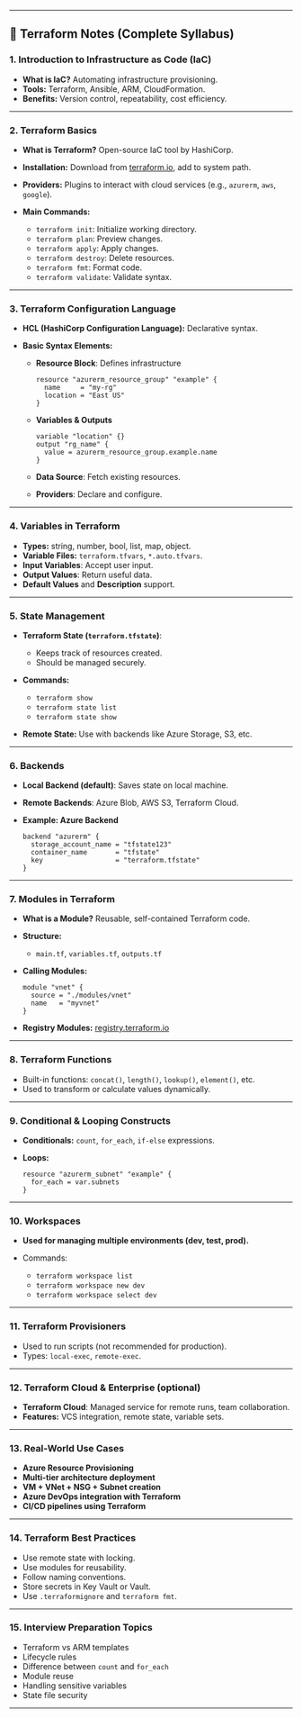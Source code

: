 
---

## 📘 **Terraform Notes (Complete Syllabus)**

### **1. Introduction to Infrastructure as Code (IaC)**

* **What is IaC?** Automating infrastructure provisioning.
* **Tools:** Terraform, Ansible, ARM, CloudFormation.
* **Benefits:** Version control, repeatability, cost efficiency.

---

### **2. Terraform Basics**

* **What is Terraform?** Open-source IaC tool by HashiCorp.
* **Installation:** Download from [terraform.io](https://www.terraform.io), add to system path.
* **Providers:** Plugins to interact with cloud services (e.g., `azurerm`, `aws`, `google`).
* **Main Commands:**

  * `terraform init`: Initialize working directory.
  * `terraform plan`: Preview changes.
  * `terraform apply`: Apply changes.
  * `terraform destroy`: Delete resources.
  * `terraform fmt`: Format code.
  * `terraform validate`: Validate syntax.

---

### **3. Terraform Configuration Language**

* **HCL (HashiCorp Configuration Language):** Declarative syntax.
* **Basic Syntax Elements:**

  * **Resource Block**: Defines infrastructure

    ```hcl
    resource "azurerm_resource_group" "example" {
      name     = "my-rg"
      location = "East US"
    }
    ```
  * **Variables & Outputs**

    ```hcl
    variable "location" {}
    output "rg_name" {
      value = azurerm_resource_group.example.name
    }
    ```
  * **Data Source**: Fetch existing resources.
  * **Providers**: Declare and configure.

---

### **4. Variables in Terraform**

* **Types:** string, number, bool, list, map, object.
* **Variable Files:** `terraform.tfvars`, `*.auto.tfvars`.
* **Input Variables**: Accept user input.
* **Output Values**: Return useful data.
* **Default Values** and **Description** support.

---

### **5. State Management**

* **Terraform State (`terraform.tfstate`)**:

  * Keeps track of resources created.
  * Should be managed securely.
* **Commands:**

  * `terraform show`
  * `terraform state list`
  * `terraform state show`
* **Remote State:** Use with backends like Azure Storage, S3, etc.

---

### **6. Backends**

* **Local Backend (default)**: Saves state on local machine.
* **Remote Backends**: Azure Blob, AWS S3, Terraform Cloud.
* **Example: Azure Backend**

  ```hcl
  backend "azurerm" {
    storage_account_name = "tfstate123"
    container_name       = "tfstate"
    key                  = "terraform.tfstate"
  }
  ```

---

### **7. Modules in Terraform**

* **What is a Module?** Reusable, self-contained Terraform code.
* **Structure:**

  * `main.tf`, `variables.tf`, `outputs.tf`
* **Calling Modules:**

  ```hcl
  module "vnet" {
    source = "./modules/vnet"
    name   = "myvnet"
  }
  ```
* **Registry Modules:** [registry.terraform.io](https://registry.terraform.io)

---

### **8. Terraform Functions**

* Built-in functions: `concat()`, `length()`, `lookup()`, `element()`, etc.
* Used to transform or calculate values dynamically.

---

### **9. Conditional & Looping Constructs**

* **Conditionals:** `count`, `for_each`, `if-else` expressions.
* **Loops:**

  ```hcl
  resource "azurerm_subnet" "example" {
    for_each = var.subnets
  }
  ```

---

### **10. Workspaces**

* **Used for managing multiple environments (dev, test, prod).**
* Commands:

  * `terraform workspace list`
  * `terraform workspace new dev`
  * `terraform workspace select dev`

---

### **11. Terraform Provisioners**

* Used to run scripts (not recommended for production).
* Types: `local-exec`, `remote-exec`.

---

### **12. Terraform Cloud & Enterprise (optional)**

* **Terraform Cloud**: Managed service for remote runs, team collaboration.
* **Features:** VCS integration, remote state, variable sets.

---

### **13. Real-World Use Cases**

* **Azure Resource Provisioning**
* **Multi-tier architecture deployment**
* **VM + VNet + NSG + Subnet creation**
* **Azure DevOps integration with Terraform**
* **CI/CD pipelines using Terraform**

---

### **14. Terraform Best Practices**

* Use remote state with locking.
* Use modules for reusability.
* Follow naming conventions.
* Store secrets in Key Vault or Vault.
* Use `.terraformignore` and `terraform fmt`.

---

### **15. Interview Preparation Topics**

* Terraform vs ARM templates
* Lifecycle rules
* Difference between `count` and `for_each`
* Module reuse
* Handling sensitive variables
* State file security

---

